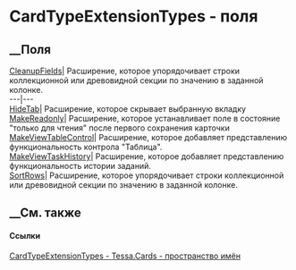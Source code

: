 # CardTypeExtensionTypes - поля
##  __Поля
[CleanupFields](F_Tessa_Cards_CardTypeExtensionTypes_CleanupFields.htm)|
Расширение, которое упорядочивает строки коллекционной или древовидной секции
по значению в заданной колонке.  
---|---  
[HideTab](F_Tessa_Cards_CardTypeExtensionTypes_HideTab.htm)|  Расширение,
которое скрывает выбранную вкладку  
[MakeReadonly](F_Tessa_Cards_CardTypeExtensionTypes_MakeReadonly.htm)|
Расширение, которое устанавливает поле в состояние "только для чтения" после
первого сохранения карточки  
[MakeViewTableControl](F_Tessa_Cards_CardTypeExtensionTypes_MakeViewTableControl.htm)|
Расширение, которое добавляет представлению функциональность контрола
"Таблица".  
[MakeViewTaskHistory](F_Tessa_Cards_CardTypeExtensionTypes_MakeViewTaskHistory.htm)|
Расширение, которое добавляет представлению функциональность истории заданий.  
[SortRows](F_Tessa_Cards_CardTypeExtensionTypes_SortRows.htm)|  Расширение,
которое упорядочивает строки коллекционной или древовидной секции по значению
в заданной колонке.  
## __См. также
#### Ссылки
[CardTypeExtensionTypes - ](T_Tessa_Cards_CardTypeExtensionTypes.htm)
[Tessa.Cards - пространство имён](N_Tessa_Cards.htm)
